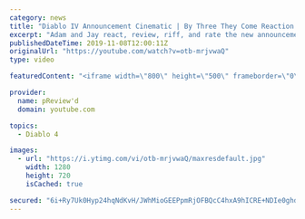 ```yaml
---
category: news
title: "Diablo IV Announcement Cinematic | By Three They Come Reaction / Review / Rating"
excerpt: "Adam and Jay react, review, riff, and rate the new announcement cinematic everyone wanted to see last year at Blizzcon, Diablo IV 'By Three They Come'."
publishedDateTime: 2019-11-08T12:00:11Z
originalUrl: "https://youtube.com/watch?v=otb-mrjvwaQ"
type: video

featuredContent: "<iframe width=\"800\" height=\"500\" frameborder=\"0\" src=\"https://www.youtube.com/embed/otb-mrjvwaQ\" allow=\"accelerometer; autoplay; encrypted-media; gyroscope; picture-in-picture\" allowfullscreen></iframe>"

provider:
  name: pReview'd
  domain: youtube.com

topics:
  - Diablo 4

images:
  - url: "https://i.ytimg.com/vi/otb-mrjvwaQ/maxresdefault.jpg"
    width: 1280
    height: 720
    isCached: true

secured: "6i+Ry7Uk0Hyp24hqNdKvH/JWhMioGEEPpmRjOFBQcC4hxA9hICRE+NDIe0ghd4vlWgnfiwCtLPPftAyCBv8kZ66akvEN+mkBB1O6zADBWOT78DR/rP3d0ZVPSDITfHQNGdHESbDL3+6D1qFOgEPTPwFv+Aa/Vk5f1g41RtNwBk7zv0WgEpwcJTFvXht74Xrh2fSAy/S4lg66yXWjsKSfYY8m2IYQpm3GVpeHsJbeS8knPxbY8WZFWoeiRlhfjdFD4KuRNVoiB5eTTX8r+mLqvpGIRqNtnQ8qbiuesj2cZQrIZRlY+a8eqh/4WQoCc9f/v5NrMpoKOXRgk8SWqvBysPooBU7e748CLRvxV4jX9XqWWEn5h6OJaLchrAYZ6F0z02w1FxGYj9COXiUsnRYhTmBaHuvgHO9et7Yj2Ice144DJv+NWW5wxO6h0grW4TNj;IGOWuXEd7gwygnf4KkEhUQ=="
---
```


